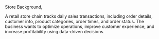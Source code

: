 Store Background,


A retail store chain tracks daily
 sales transactions, including
 order details, customer info,
 product categories, order times,
 and order status.
 The business wants to optimize
 operations, improve customer
 experience, and increase
 profitability using data-driven
 decisions.
